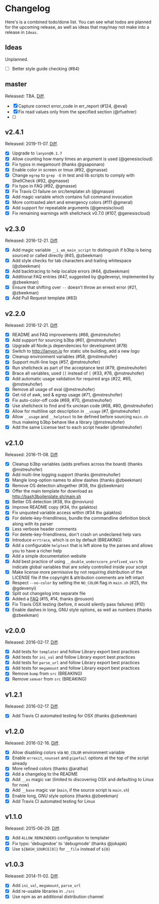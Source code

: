 # Changelog

Here's is a combined todo/done list. You can see what todos are planned for the upcoming release, as well as ideas that may/may not make into a release in `Ideas`.

## Ideas

Unplanned.

- [ ] Better style guide checking (#84)

## master

Released: TBA. 
[Diff](https://github.com/kvz/bash3boilerplate/compare/v2.4.1...master).

- [x] Capture correct error_code in err_report (#124, @eval)
- [x] Fix read values only from the specified section (@rfuehrer)
- [ ]

## v2.4.1

Released: 2019-11-07. 
[Diff](https://github.com/kvz/bash3boilerplate/compare/v2.3.0...v2.4.1).

- [x] Upgrade to `lanyon@0.1.7`
- [x] Allow counting how many times an argument is used (@genesiscloud)
- [x] Fix typos in megamount (thanks @gsaponaro)
- [x] Enable color in screen or tmux (#92, @gmasse)
- [x] Change `egrep` to `grep -E` in test and lib scripts to comply with ShellCheck (#92, @gmasse)
- [x] Fix typo in FAQ (#92, @gmasse)
- [x] Fix Travis CI failure on src/templater.sh (@gmasse)
- [x] Add magic variable which contains full command invocation
- [x] More contrasted alert and emergency colors (#111 @gmeral)
- [x] Add support for repeatable arguments (@genesiscloud)
- [x] Fix remaining warnings with shellcheck v0.7.0 (#107, @genesiscloud)

## v2.3.0

Released: 2016-12-21. 
[Diff](https://github.com/kvz/bash3boilerplate/compare/v2.2.0...v2.3.0).

- [x] Add magic variable `__i_am_main_script` to distinguish if b3bp is being sourced or called directly (#45, @zbeekman)
- [x] Add style checks for tab characters and trailing whitespace (@zbeekman)
- [x] Add backtracing to help localize errors (#44, @zbeekman)
- [x] Additional FAQ entries (#47, suggested by @gdevenyi, implemented by @zbeekman)
- [x] Ensure that shifting over `--` doesn't throw an errexit error (#21, @zbeekman)
- [x] Add Pull Request template (#83)

## v2.2.0

Released: 2016-12-21. 
[Diff](https://github.com/kvz/bash3boilerplate/compare/v2.1.0...v2.2.0).

- [x] README and FAQ improvements (#66, @mstreuhofer)
- [x] Add support for sourcing b3bp (#61, @mstreuhofer)
- [x] Upgrade all Node.js dependencies for development (#78)
- [x] Switch to http://lanyon.io for static site building, add a new logo
- [x] Cleanup environment variables (#58, @mstreuhofer)
- [x] Support multi-line logs (#57, @mstreuhofer)
- [x] Run shellcheck as part of the acceptance test (#79, @mstreuhofer)
- [x] Brace all variables, used `[[` instead of `[` (#33, #76, @mstreuhofer)
- [x] Add automatic usage validation for required args (#22, #65, @mstreuhofer)
- [x] Remove all usage of eval (@mstreuhofer)
- [x] Get rid of awk, sed & egrep usage (#71, @mstreuhofer)
- [x] Fix auto-color-off code (#69, #70, @mstreuhofer)
- [x] Use shellcheck to find and fix unclean code (#68, #80, @mstreuhofer)
- [x] Allow for multiline opt description in `__usage` (#7, @mstreuhofer)
- [x] Allow `__usage` and `__helptext` to be defined before sourcing `main.sh` thus makeing b3bp behave like a library (@mstreuhofer)
- [x] Add the same License text to each script header (@mstreuhofer)

## v2.1.0

Released: 2016-11-08. 
[Diff](https://github.com/kvz/bash3boilerplate/compare/v2.0.0...v2.1.0).

- [x] Cleanup b3bp variables (adds prefixes across the board) (thanks @mstreuhofer)
- [x] Add multi-line logging support (thanks @mstreuhofer)
- [x] Mangle long-option names to allow dashes (thanks @zbeekman)
- [x] Remove OS detection altogether (#38, thx @zbeekman)
- [x] Offer the main template for download as http://bash3boilerplate.sh/main.sh
- [x] Better OS detection (#38, thx @moviuro)
- [x] Improve README copy (#34, thx galaktos)
- [x] Fix unquoted variable access within (#34 thx galaktos)
- [x] For delete-key-friendliness, bundle the commandline definition block along with its parser
- [x] Less verbose header comments
- [x] For delete-key-friendliness, don't crash on undeclared help vars
- [x] Introduce `errtrace`, which is on by default (BREAKING)
- [x] Add a configurable `helptext` that is left alone by the parses and allows you to have a richer help
- [x] Add a simple documentation website
- [x] Add best practice of using `__double_underscore_prefixed_vars` to indicate global variables that are solely controlled inside your script
- [x] Make license more permissive by not requiring distribution of the LICENSE file if the copyright & attribution comments are left intact
- [x] Respect `--no-color` by setting the `NO_COLOR` flag in `main.sh` (#25, thx @gdevenyi)
- [x] Split out changelog into separate file
- [x] Added a [FAQ](./FAQ.md) (#15, #14, thanks @rouson)
- [x] Fix Travis OSX testing (before, it would silently pass failures) (#10)
- [x] Enable dashes in long, GNU style options, as well as numbers (thanks @zbeekman)

## v2.0.0

Released: 2016-02-17. 
[Diff](https://github.com/kvz/bash3boilerplate/compare/v1.2.1...v2.0.0).

- [x] Add tests for `templater` and follow Library export best practices
- [x] Add tests for `ini_val` and follow Library export best practices
- [x] Add tests for `parse_url` and follow Library export best practices
- [x] Add tests for `megamount` and follow Library export best practices
- [x] Remove `bump` from `src` (BREAKING)
- [x] Remove `semver` from `src` (BREAKING)

## v1.2.1

Released: 2016-02-17. 
[Diff](https://github.com/kvz/bash3boilerplate/compare/v1.2.0...v1.2.1).

- [x] Add Travis CI automated testing for OSX (thanks @zbeekman)

## v1.2.0

Released: 2016-02-16. 
[Diff](https://github.com/kvz/bash3boilerplate/compare/v1.1.0...v1.2.0).

- [x] Allow disabling colors via `NO_COLOR` environment variable
- [x] Enable `errexit`, `nounset` and `pipefail` options at the top of the script already
- [x] More refined colors (thanks @arathai)
- [x] Add a changelog to the README
- [x] Add `__os` magic var (limited to discovering OSX and defaulting to Linux for now)
- [x] Add `__base` magic var (`main`, if the source script is `main.sh`)
- [x] Enable long, GNU style options (thanks @zbeekman)
- [x] Add Travis CI automated testing for Linux

## v1.1.0

Released: 2015-06-29. 
[Diff](https://github.com/kvz/bash3boilerplate/compare/v1.0.3...v1.1.0).

- [x] Add `ALLOW_REMAINDERS` configuration to templater
- [x] Fix typo: 'debugmdoe' to 'debugmode' (thanks @jokajak)
- [x] Use `${BASH_SOURCE[0]}` for `__file` instead of `${0}`

## v1.0.3

Released: 2014-11-02. 
[Diff](https://github.com/kvz/bash3boilerplate/compare/5db569125319a89b9561b434db84e4d91faefb63...v1.0.3).

- [x] Add `ini_val`, `megamount`, `parse_url`
- [x] Add re-usable libraries in `./src`
- [x] Use npm as an additional distribution channel
